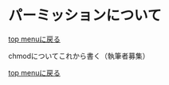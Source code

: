 # パーミッションについて

[top menuに戻る](../../readme.md)

chmodについてこれから書く（執筆者募集）

[top menuに戻る](../../readme.md)